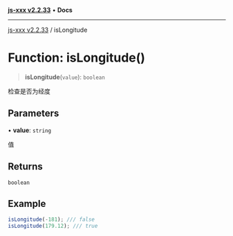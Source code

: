[**js-xxx v2.2.33**](../README.md) • **Docs**

***

[js-xxx v2.2.33](../README.md) / isLongitude

# Function: isLongitude()

> **isLongitude**(`value`): `boolean`

检查是否为经度

## Parameters

• **value**: `string`

值

## Returns

`boolean`

## Example

```ts
isLongitude(-181); /// false
isLongitude(179.12); /// true
```
